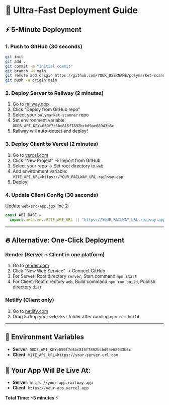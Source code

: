 # 🚀 Ultra-Fast Deployment Guide

## ⚡ **5-Minute Deployment**

### 1. **Push to GitHub** (30 seconds)

```bash
git init
git add .
git commit -m "Initial commit"
git branch -M main
git remote add origin https://github.com/YOUR_USERNAME/polymarket-scanner.git
git push -u origin main
```

### 2. **Deploy Server to Railway** (2 minutes)

1. Go to [railway.app](https://railway.app)
2. Click "Deploy from GitHub repo"
3. Select your `polymarket-scanner` repo
4. Set environment variable: `ODDS_API_KEY=650f7c6bc815f7892bcbd9ae68943b6c`
5. Railway will auto-detect and deploy!

### 3. **Deploy Client to Vercel** (2 minutes)

1. Go to [vercel.com](https://vercel.com)
2. Click "New Project" → Import from GitHub
3. Select your repo → Set root directory to `web`
4. Add environment variable: `VITE_API_URL=https://YOUR_RAILWAY_URL.railway.app`
5. Deploy!

### 4. **Update Client Config** (30 seconds)

Update `web/src/App.jsx` line 2:

```javascript
const API_BASE =
  import.meta.env.VITE_API_URL || "https://YOUR_RAILWAY_URL.railway.app";
```

---

## 🔥 **Alternative: One-Click Deployment**

### **Render** (Server + Client in one platform)

1. Go to [render.com](https://render.com)
2. Click "New Web Service" → Connect GitHub
3. For Server: Root directory `server`, Start command `npm start`
4. For Client: Root directory `web`, Build command `npm run build`, Publish directory `dist`

### **Netlify** (Client only)

1. Go to [netlify.com](https://netlify.com)
2. Drag & drop your `web/dist` folder after running `npm run build`

---

## 🎯 **Environment Variables**

- **Server**: `ODDS_API_KEY=650f7c6bc815f7892bcbd9ae68943b6c`
- **Client**: `VITE_API_URL=https://your-server-url.com`

## 📱 **Your App Will Be Live At:**

- **Server**: `https://your-app.railway.app`
- **Client**: `https://your-app.vercel.app`

**Total Time: ~5 minutes** ⚡
